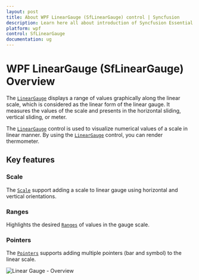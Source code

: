 ```yaml
---
layout: post
title: About WPF LinearGauge (SfLinearGauge) control | Syncfusion
description: Learn here all about introduction of Syncfusion Essential Studio WPF LinearGauge (SfLinearGauge) control, its elements and more.
platform: wpf
control: SfLinearGauge
documentation: ug
---
```

# WPF LinearGauge (SfLinearGauge) Overview

The [`LinearGauge`](https://help.syncfusion.com/cr/wpf/Syncfusion.Windows.Gauge.LinearGauge.html) displays a range of values graphically along the linear scale, which is considered as the linear form of the linear gauge. It measures the values of the scale and presents in the horizontal sliding, vertical sliding, or meter.

The [`LinearGauge`](https://help.syncfusion.com/cr/wpf/Syncfusion.Windows.Gauge.LinearGauge.html) control is used to visualize numerical values of a scale in linear manner. By using the [`LinearGauge`](https://help.syncfusion.com/cr/wpf/Syncfusion.Windows.Gauge.LinearGauge.html) control, you can render thermometer.

## Key features

### Scale

The [`Scale`](https://help.syncfusion.com/wpf/linear-gauge/scale) support adding a scale to linear gauge using horizontal and vertical orientations.

### Ranges

Highlights the desired [`Ranges`](https://help.syncfusion.com/wpf/linear-gauge/ranges) of values in the gauge scale.

### Pointers

The [`Pointers`](https://help.syncfusion.com/wpf/linear-gauge/pointers) supports adding multiple pointers (bar and symbol) to the linear scale.

![Linear Gauge - Overview](overview_images/wpf-linear-gauge-overview.jpeg)


